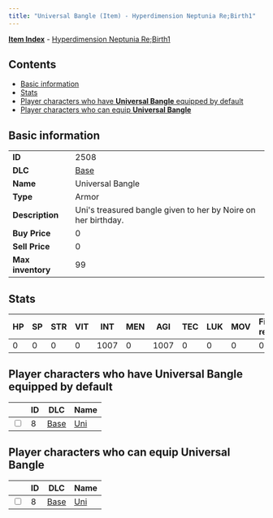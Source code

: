```yaml
---
title: "Universal Bangle (Item) - Hyperdimension Neptunia Re;Birth1"
---
```


[**Item Index**](/neptunia/rb1/item/index.html) - [Hyperdimension Neptunia Re;Birth1](/neptunia/rb1)

## Contents

- [Basic information](#basic-information)
- [Stats](#stats)
- [Player characters who have **Universal Bangle** equipped by default](#player-characters-who-have-universal-bangle-equipped-by-default)
- [Player characters who can equip **Universal Bangle**](#player-characters-who-can-equip-universal-bangle)

## Basic information

|   |   |
| -- | -- |
| **ID** | 2508 |
| **DLC** | [Base](/neptunia/rb1/dlc/1-base.html) |
| **Name** | Universal Bangle |
| **Type** | Armor |
| **Description** | Uni's treasured bangle given to her by Noire on her birthday. |
| **Buy Price** | 0 |
| **Sell Price** | 0 |
| **Max inventory** | 99 |


## Stats

| HP | SP | STR | VIT | INT | MEN | AGI | TEC | LUK | MOV | Fire res. | Ice res. | Wind res. | Lightning res. |
| -- | -- | --- | --- | --- | --- | --- | --- | --- | --- | --------- | -------- | --------- | -------------- |
| 0 | 0 | 0 | 0 | 1007 | 0 | 1007 | 0 | 0 | 0 | 0 | 0 | 0 | 0 |


## Player characters who have **Universal Bangle** equipped by default

|    | ID | DLC | Name |
| -- | -- | --- | ---- |
| <input type="checkbox" id="rb1-player-1-8" class="trackbox" /> | 8 | [Base](/neptunia/rb1/dlc/1-base.html) | [Uni](/neptunia/rb1/player/1-8-uni.html) |


## Player characters who can equip **Universal Bangle**

|    | ID | DLC | Name |
| -- | -- | --- | ---- |
| <input type="checkbox" id="rb1-player-1-8" class="trackbox" /> | 8 | [Base](/neptunia/rb1/dlc/1-base.html) | [Uni](/neptunia/rb1/player/1-8-uni.html) |
